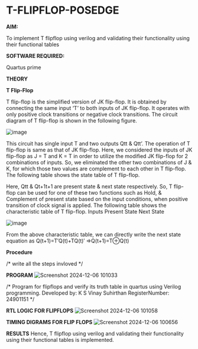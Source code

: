 # T-FLIPFLOP-POSEDGE

**AIM:**

To implement  T flipflop using verilog and validating their functionality using their functional tables

**SOFTWARE REQUIRED:**

Quartus prime

**THEORY**

**T Flip-Flop**

T flip-flop is the simplified version of JK flip-flop. It is obtained by connecting the same input ‘T’ to both inputs of JK flip-flop. It operates with only positive clock transitions or negative clock transitions. The circuit diagram of T flip-flop is shown in the following figure.

![image](https://github.com/naavaneetha/T-FLIPFLOP-POSEDGE/assets/154305477/458a68fe-2d08-4a9d-ac4f-7ae0480ce0bd)

 
This circuit has single input T and two outputs Qtt & Qtt’. The operation of T flip-flop is same as that of JK flip-flop. Here, we considered the inputs of JK flip-flop as J = T and K = T in order to utilize the modified JK flip-flop for 2 combinations of inputs. So, we eliminated the other two combinations of J & K, for which those two values are complement to each other in T flip-flop. The following table shows the state table of T flip-flop.

Here, Qtt & Qt+1t+1 are present state & next state respectively. So, T flip-flop can be used for one of these two functions such as Hold, & Complement of present state based on the input conditions, when positive transition of clock signal is applied. The following table shows the characteristic table of T flip-flop. Inputs Present State Next State

![image](https://github.com/naavaneetha/T-FLIPFLOP-POSEDGE/assets/154305477/cdd7fb32-539f-4b66-bb8d-f305a153c886)

 
From the above characteristic table, we can directly write the next state equation as Q(t+1)=T′Q(t)+TQ(t)′ ⇒Q(t+1)=T⊕Q(t)

**Procedure**

/* write all the steps invloved */

**PROGRAM**
![Screenshot 2024-12-06 101033](https://github.com/user-attachments/assets/87e4ac93-3256-4050-80be-a2ddbc355974)


/* Program for flipflops and verify its truth table in quartus using Verilog programming. 
Developed by: K S Vinay Suhirthan
RegisterNumber: 24901151
*/

**RTL LOGIC FOR FLIPFLOPS**
![Screenshot 2024-12-06 101058](https://github.com/user-attachments/assets/d2c9deb9-dd8b-43b9-bd93-9eee93a9cec0)


**TIMING DIGRAMS FOR FLIP FLOPS**
![Screenshot 2024-12-06 100656](https://github.com/user-attachments/assets/950307b4-848e-4466-b9c5-15587d55e8bb)


**RESULTS**
Hence, T flipflop using verilog and validating their functionality using their functional tables is implemented.
